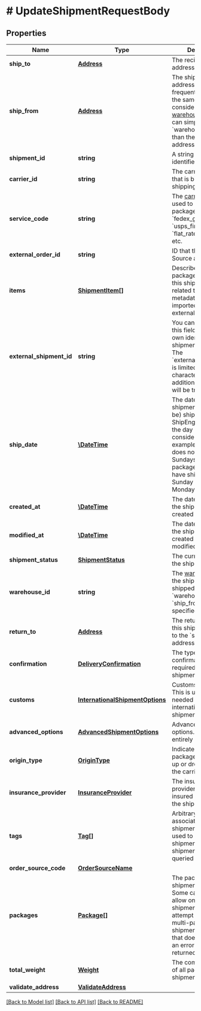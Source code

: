 # # UpdateShipmentRequestBody

## Properties

Name | Type | Description | Notes
------------ | ------------- | ------------- | -------------
**ship_to** | [**Address**](Address.md) | The recipient&#39;s mailing address |
**ship_from** | [**Address**](Address.md) | The shipment&#39;s origin address. If you frequently ship from the same location, consider [creating a warehouse](https://www.shipengine.com/docs/reference/create-warehouse/).  Then you can simply specify the &#x60;warehouse_id&#x60; rather than the complete address each time. |
**shipment_id** | **string** | A string that uniquely identifies the shipment | [optional] [readonly]
**carrier_id** | **string** | The carrier account that is billed for the shipping charges | [optional]
**service_code** | **string** | The [carrier service](https://www.shipengine.com/docs/shipping/use-a-carrier-service/) used to ship the package, such as &#x60;fedex_ground&#x60;, &#x60;usps_first_class_mail&#x60;, &#x60;flat_rate_envelope&#x60;, etc. | [optional]
**external_order_id** | **string** | ID that the Order Source assigned | [optional]
**items** | [**ShipmentItem[]**](ShipmentItem.md) | Describe the packages included in this shipment as related to potential metadata that was imported from external order sources | [optional]
**external_shipment_id** | **string** | You can optionally use this field to store your own identifier for this shipment.  &gt; **Warning:** The &#x60;external_shipment_id&#x60; is limited to 50 characters. Any additional characters will be truncated. | [optional]
**ship_date** | [**\DateTime**](\DateTime.md) | The date that the shipment was (or will be) shippped.  ShipEngine will take the day of week into consideration. For example, if the carrier does not operate on Sundays, then a package that would have shipped on Sunday will ship on Monday instead. | [optional]
**created_at** | [**\DateTime**](\DateTime.md) | The date and time that the shipment was created in ShipEngine. | [optional] [readonly]
**modified_at** | [**\DateTime**](\DateTime.md) | The date and time that the shipment was created or last modified. | [optional] [readonly]
**shipment_status** | [**ShipmentStatus**](ShipmentStatus.md) | The current status of the shipment | [optional] [readonly]
**warehouse_id** | **string** | The [warehouse](https://www.shipengine.com/docs/shipping/ship-from-a-warehouse/) that the shipment is being shipped from.  Either &#x60;warehouse_id&#x60; or &#x60;ship_from&#x60; must be specified. | [optional]
**return_to** | [**Address**](Address.md) | The return address for this shipment.  Defaults to the &#x60;ship_from&#x60; address. | [optional]
**confirmation** | [**DeliveryConfirmation**](DeliveryConfirmation.md) | The type of delivery confirmation that is required for this shipment. | [optional]
**customs** | [**InternationalShipmentOptions**](InternationalShipmentOptions.md) | Customs information.  This is usually only needed for international shipments. | [optional]
**advanced_options** | [**AdvancedShipmentOptions**](AdvancedShipmentOptions.md) | Advanced shipment options.  These are entirely optional. | [optional]
**origin_type** | [**OriginType**](OriginType.md) | Indicates if the package will be picked up or dropped off by the carrier | [optional]
**insurance_provider** | [**InsuranceProvider**](InsuranceProvider.md) | The insurance provider to use for any insured packages in the shipment. | [optional]
**tags** | [**Tag[]**](Tag.md) | Arbitrary tags associated with this shipment.  Tags can be used to categorize shipments, and shipments can be queried by their tags. | [optional] [readonly]
**order_source_code** | [**OrderSourceName**](OrderSourceName.md) |  | [optional]
**packages** | [**Package[]**](Package.md) | The packages in the shipment.  &gt; **Note:** Some carriers only allow one package per shipment.  If you attempt to create a multi-package shipment for a carrier that doesn&#39;t allow it, an error will be returned. | [optional]
**total_weight** | [**Weight**](Weight.md) | The combined weight of all packages in the shipment | [optional] [readonly]
**validate_address** | [**ValidateAddress**](ValidateAddress.md) |  | [optional]

[[Back to Model list]](../../README.md#models) [[Back to API list]](../../README.md#endpoints) [[Back to README]](../../README.md)
